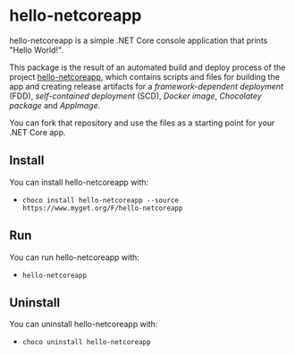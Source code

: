 hello-netcoreapp
================

hello-netcoreapp is a simple .NET Core console application that prints "Hello World!".

This package is the result of an automated build and deploy process of the project [hello-netcoreapp](https://github.com/philippgille/hello-netcoreapp), which contains scripts and files for building the app and creating release artifacts for a *framework-dependent deployment* (FDD), *self-contained deployment* (SCD), *Docker image*, *Chocolatey package* and *AppImage*.

You can fork that repository and use the files as a starting point for your .NET Core app.

Install
-------

You can install hello-netcoreapp with:

- `choco install hello-netcoreapp --source https://www.myget.org/F/hello-netcoreapp`

Run
---

You can run hello-netcoreapp with:

- `hello-netcoreapp`

Uninstall
---------

You can uninstall hello-netcoreapp with:

- `choco uninstall hello-netcoreapp`

